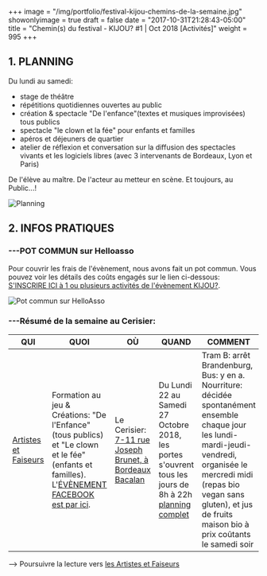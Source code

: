 +++
image = "/img/portfolio/festival-kijou-chemins-de-la-semaine.jpg"
showonlyimage = true
draft = false
date = "2017-10-31T21:28:43-05:00"
title = "Chemin(s) du festival  - KIJOU? #1 | Oct 2018 [Activités]"
weight = 995
+++
<!--more-->

## 1. PLANNING
Du lundi au samedi:
- stage de théâtre
- répétitions quotidiennes ouvertes au public
- création & spectacle "De l'enfance"(textes et musiques improvisées) tous publics
- spectacle "le clown et la fée" pour enfants et familles
- apéros et déjeuners de quartier
- atelier de réflexion et conversation sur la diffusion des spectacles vivants et les logiciels libres (avec 3 intervenants de Bordeaux, Lyon et Paris)

De l'élève au maître. De l'acteur au metteur en scène. Et toujours, au Public...!


![Planning](/img/pic02.jpg)

## 2. INFOS PRATIQUES
### ---POT COMMUN sur Helloasso   

Pour couvrir les frais de l'évènement, nous avons fait un pot commun. Vous pouvez voir les détails des coûts engagés sur le lien ci-dessous:
[S'INSCRIRE  ICI  à 1 ou plusieurs     activités de l'évènement KIJOU?](https://www.helloasso.com/associations/tedua/collectes/kijou-6-jours-de-jeu-ensemble-au-cerisier).


![Pot commun sur HelloAsso](/img/helloasso.png)


### ---Résumé de la semaine au Cerisier:   

QUI | QUOI | OÙ | QUAND | COMMENT  | POURQUOI
------------ | ------------ | ------------ | ------------ | ------------ | ------------
[Artistes et Faiseurs](https://www.association-tedua.fr/blogs/artistes-et-faiseurs/) | Formation au jeu & Créations: "De l'Enfance" (tous publics) et "Le clown et le fée" (enfants et familles). L'[ÉVÈNEMENT FACEBOOK est par ici](https://www.facebook.com/events/1987585964655561/permalink/1993489544065203/). | Le Cerisier: [7-11 rue Joseph Brunet, à Bordeaux Bacalan](https://www.openstreetmap.org/node/2501777908#map=16/44.8742/-0.5460) | Du Lundi 22 au Samedi 27 Octobre 2018, les portes s'ouvrent tous les jours de 8h à 22h [planning complet](https://www.association-tedua.fr/blogs/chemins-de-la-semaine/) | Tram B: arrêt Brandenburg, Bus: y en a. Nourriture: décidée spontanément ensemble chaque jour les lundi-mardi-jeudi-vendredi, organisée le mercredi midi (repas bio vegan sans gluten), et jus de fruits maison bio à prix coûtants le samedi soir | Être ensemble.   



--> Poursuivre la lecture vers [les Artistes et Faiseurs](https://www.association-tedua.fr/blogs/artistes-et-faiseurs/)
